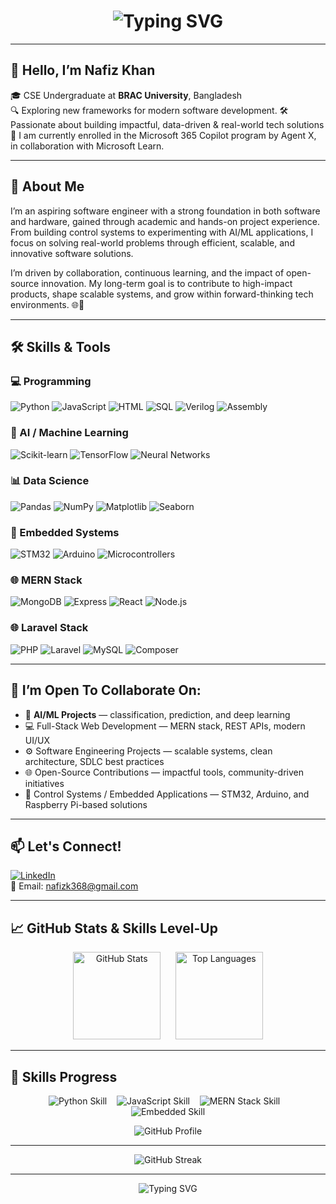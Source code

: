 <h1 align="center">
  <img src="https://readme-typing-svg.demolab.com?font=Fira+Code&weight=800&pause=1000&color=1E90FF&center=true&vCenter=true&width=900&height=80&size=35&lines=CSE+Undergrad+at+BRAC+University+%7C+Software+Engineer+%7C+Python+Instructor+%7C+Research+%7C+Artificial+Intelligence+enthusiast" alt="Typing SVG" />


</h1>






---

## 👋 Hello, I’m **Nafiz Khan**

🎓 CSE Undergraduate at **BRAC University**, Bangladesh  
🔍 Exploring new frameworks for modern software development.
🛠️ Passionate about building impactful, data-driven & real-world tech solutions  
🌱 I am currently enrolled in the Microsoft 365 Copilot program by Agent X, in collaboration with Microsoft Learn.

---

## 💼 About Me

I’m an aspiring software engineer with a strong foundation in both software and hardware, gained through academic and hands-on project experience. From building control systems to experimenting with AI/ML applications, I focus on solving real-world problems through efficient, scalable, and innovative software solutions.

I’m driven by collaboration, continuous learning, and the impact of open-source innovation. My long-term goal is to contribute to high-impact products, shape scalable systems, and grow within forward-thinking tech environments. 🌐🚀

---

## 🛠️ Skills & Tools

### 💻 Programming
![Python](https://img.shields.io/badge/Python-FFD43B?style=flat-square&logo=python&logoColor=blue)
![JavaScript](https://img.shields.io/badge/JavaScript-F7DF1E?style=flat-square&logo=javascript&logoColor=black)
![HTML](https://img.shields.io/badge/HTML5-E34F26?style=flat-square&logo=html5&logoColor=white)
![SQL](https://img.shields.io/badge/SQL-4479A1?style=flat-square&logo=postgresql&logoColor=white)
![Verilog](https://img.shields.io/badge/Verilog-7D4698?style=flat-square&logo=verilog&logoColor=white)
![Assembly](https://img.shields.io/badge/Assembly-6E4C13?style=flat-square)

### 🤖 AI / Machine Learning
![Scikit-learn](https://img.shields.io/badge/Scikit--learn-F7931E?style=flat-square&logo=scikit-learn&logoColor=white)
![TensorFlow](https://img.shields.io/badge/TensorFlow-FF6F00?style=flat-square&logo=tensorflow&logoColor=white)
![Neural Networks](https://img.shields.io/badge/Neural%20Networks-5F5F5F?style=flat-square)

### 📊 Data Science
![Pandas](https://img.shields.io/badge/Pandas-150458?style=flat-square&logo=pandas)
![NumPy](https://img.shields.io/badge/NumPy-013243?style=flat-square&logo=numpy)
![Matplotlib](https://img.shields.io/badge/Matplotlib-FFFFFF?style=flat-square&logo=matplotlib)
![Seaborn](https://img.shields.io/badge/Seaborn-004B87?style=flat-square)

### 🧩 Embedded Systems
![STM32](https://img.shields.io/badge/STM32-03234B?style=flat-square)
![Arduino](https://img.shields.io/badge/Arduino-00979D?style=flat-square&logo=arduino&logoColor=white)
![Microcontrollers](https://img.shields.io/badge/Microcontrollers-6A1B9A?style=flat-square)

### 🌐 MERN Stack
![MongoDB](https://img.shields.io/badge/MongoDB-47A248?style=flat-square&logo=mongodb&logoColor=white)
![Express](https://img.shields.io/badge/Express.js-000000?style=flat-square&logo=express&logoColor=white)
![React](https://img.shields.io/badge/React-61DAFB?style=flat-square&logo=react&logoColor=black)
![Node.js](https://img.shields.io/badge/Node.js-339933?style=flat-square&logo=node.js&logoColor=white)

### 🌐 Laravel Stack
![PHP](https://img.shields.io/badge/PHP-777BB4?style=flat-square&logo=php&logoColor=white)
![Laravel](https://img.shields.io/badge/Laravel-F05340?style=flat-square&logo=laravel&logoColor=white)
![MySQL](https://img.shields.io/badge/MySQL-4479A1?style=flat-square&logo=mysql&logoColor=white)
![Composer](https://img.shields.io/badge/Composer-FFFFFF?style=flat-square&logo=composer&logoColor=black)

---

## 🚀 I’m Open To Collaborate On:
- 🤖 **AI/ML Projects** — classification, prediction, and deep learning  
- 💻 Full-Stack Web Development — MERN stack, REST APIs, modern UI/UX
- ⚙️ Software Engineering Projects — scalable systems, clean architecture, SDLC best practices
- 🌐 Open-Source Contributions — impactful tools, community-driven initiatives 
- 🧠 Control Systems / Embedded Applications — STM32, Arduino, and Raspberry Pi-based solutions

---

## 📫 Let's Connect!
[![LinkedIn](https://img.shields.io/badge/LinkedIn-Nafiz-blue?style=flat-square&logo=linkedin)](https://www.linkedin.com/in/nafiz-khan-34b7a6309)  
📧 Email: nafizk368@gmail.com

---

## 📈 GitHub Stats & Skills Level-Up

<p align="center">
  <img height="140" src="https://github-readme-stats.vercel.app/api?username=Nafiz68&show_icons=true&theme=radical&hide_border=true&count_private=true" alt="GitHub Stats" />
  &nbsp;&nbsp;&nbsp;&nbsp;
  <img height="140" src="https://github-readme-stats.vercel.app/api/top-langs/?username=Nafiz68&layout=compact&theme=radical&hide_border=true" alt="Top Languages" />
</p>

---


## 🚀 Skills Progress

<p align="center">
  <img src="https://img.shields.io/badge/Python-85%25-brightgreen?style=for-the-badge&logo=python&logoColor=white" alt="Python Skill" />
  &nbsp;&nbsp;
  <img src="https://img.shields.io/badge/JavaScript-75%25-yellow?style=for-the-badge&logo=javascript&logoColor=black" alt="JavaScript Skill" />
  &nbsp;&nbsp;
  <img src="https://img.shields.io/badge/MERN_Stack-70%25-blueviolet?style=for-the-badge" alt="MERN Stack Skill" />
  &nbsp;&nbsp;
  <img src="https://img.shields.io/badge/Embedded_Systems-65%25-orange?style=for-the-badge" alt="Embedded Skill" />
</p>

<p align="center">
  <img src="https://img.shields.io/badge/GitHub-Nafiz68-black?style=for-the-badge&logo=github&logoColor=white" alt="GitHub Profile" />
</p>


---

<p align="center">
  <img src="https://github-readme-streak-stats.herokuapp.com/?user=Nafiz68&theme=radical&hide_border=true" alt="GitHub Streak" />
</p>

---

<p align="center">
  <img src="https://readme-typing-svg.demolab.com?font=Fira+Code&weight=800&pause=1000&color=1E90FF&center=true&vCenter=true&width=600&height=60&size=28&lines=Keep+Pushing.;Keep+Growing.;Keep+Building." alt="Typing SVG" />

</p>


